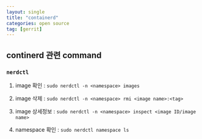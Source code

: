 ```yaml
---
layout: single
title: "containerd"
categories: open source
tag: [gerrit]
---
```





## continerd 관련 command

### `nerdctl`

1. image 확인 : `sudo nerdctl -n <namespace> images`

2. image 삭제 : `sudo nerdctl -n <namespace> rmi <image name>:<tag>`

3. image 상세정보 : `sudo nerdctl -n <namespace> inspect <image ID/image name>`

4. namespace 확인 : `sudo nerdctl namespace ls`